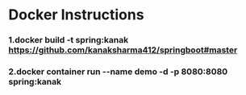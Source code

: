 # Docker Instructions 
### 1.docker build -t spring:kanak https://github.com/kanaksharma412/springboot#master
### 2.docker container run --name demo -d -p 8080:8080 spring:kanak
